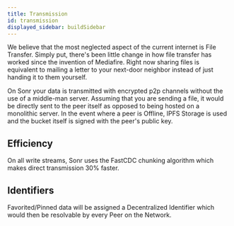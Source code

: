 ```yaml
---
title: Transmission
id: transmission
displayed_sidebar: buildSidebar
---
```


We believe that the most neglected aspect of the current internet is File Transfer. Simply put, there's been little change in how file transfer has worked since the invention of Mediafire. Right now sharing files is equivalent to mailing a letter to your next-door neighbor instead of just handing it to them yourself.

On Sonr your data is transmitted with encrypted p2p channels without the use of a middle-man server. Assuming that you are sending a file, it would be directly sent to the peer itself as opposed to being hosted on a monolithic server. In the event where a peer is Offline, IPFS Storage is used and the bucket itself is signed with the peer's public key.

## Efficiency

On all write streams, Sonr uses the FastCDC chunking algorithm which makes direct transmission 30% faster.

## Identifiers

Favorited/Pinned data will be assigned a Decentralized Identifier which would then be resolvable by every Peer on the Network.
